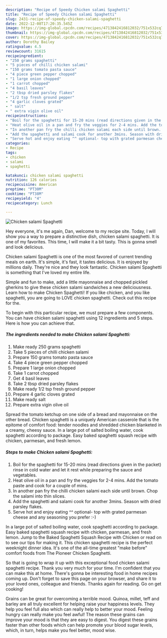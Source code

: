 ```yaml
---
description: "Recipe of Speedy Chicken salami Spaghetti"
title: "Recipe of Speedy Chicken salami Spaghetti"
slug: 2431-recipe-of-speedy-chicken-salami-spaghetti
date: 2022-12-08T17:20:35.545Z
image: https://img-global.cpcdn.com/recipes/4713842416812032/751x532cq70/chicken-salami-spaghetti-recipe-main-photo.jpg
thumbnail: https://img-global.cpcdn.com/recipes/4713842416812032/751x532cq70/chicken-salami-spaghetti-recipe-main-photo.jpg
cover: https://img-global.cpcdn.com/recipes/4713842416812032/751x532cq70/chicken-salami-spaghetti-recipe-main-photo.jpg
author: Dorothy Bailey
ratingvalue: 4.5
reviewcount: 31615
recipeingredient:
- "250 grams spaghetti"
- "5 pieces of chilli chicken salami"
- "150 grams tomato pasta sauce"
- "4 piece green pepper chopped"
- "1 large onion chopped"
- "1 carrot chopped"
- "4 basil leaves"
- "2 tbsp dried parsley flakes"
- "1/2 tsp fresh ground pepper"
- "4 garlic cloves grated"
- " salt"
- " extra vigin olive oil"
recipeinstructions:
- "Boil for the spaghetti for 15-20 mins (read directions given in the packet) rinse in cold water and let it rest while preparing the sauce and vegetables."
- "Heat olive oil in a pan and fry the veggies for 2-4 mins. Add the tomato paste and cook for a couple of mins."
- "In another pan fry the chilli chicken salami each side until brown. Chop the salami into thin slices."
- "Add the spaghetti and salami cook for another 3mins. Season with dried parsley flakes."
- "Serve hot and enjoy eating ^^ optional- top with grated parmesan cheese and any seasoning you prefer :-)"
categories:
- Recipe
tags:
- chicken
- salami
- spaghetti

katakunci: chicken salami spaghetti 
nutrition: 126 calories
recipecuisine: American
preptime: "PT30M"
cooktime: "PT38M"
recipeyield: "4"
recipecategory: Lunch

---
```



![Chicken salami Spaghetti](https://img-global.cpcdn.com/recipes/4713842416812032/751x532cq70/chicken-salami-spaghetti-recipe-main-photo.jpg)

Hey everyone, it's me again, Dan, welcome to my recipe site. Today, I will show you a way to prepare a distinctive dish, chicken salami spaghetti. It is one of my favorites. This time, I will make it a bit tasty. This is gonna smell and look delicious.

Chicken salami Spaghetti is one of the most favored of current trending meals on earth. It's simple, it's fast, it tastes delicious. It is enjoyed by millions daily. They're nice and they look fantastic. Chicken salami Spaghetti is something that I've loved my entire life.

Simple and fun to make, add a little mayonnaise and chopped pickled gherkins to give these chicken salami sandwiches a new deliciousness. Learn how to make Chicken Spaghetti! If you like chicken, and you like spaghetti, you are going to LOVE chicken spaghetti. Check out this recipe for the.


To begin with this particular recipe, we must prepare a few components. You can have chicken salami spaghetti using 12 ingredients and 5 steps. Here is how you can achieve that.

<!--inarticleads1-->

##### The ingredients needed to make Chicken salami Spaghetti:

1. Make ready 250 grams spaghetti
1. Take 5 pieces of chilli chicken salami
1. Prepare 150 grams tomato pasta sauce
1. Take 4 piece green pepper chopped
1. Prepare 1 large onion chopped
1. Take 1 carrot chopped
1. Get 4 basil leaves
1. Take 2 tbsp dried parsley flakes
1. Make ready 1/2 tsp fresh ground pepper
1. Prepare 4 garlic cloves grated
1. Make ready  salt
1. Prepare  extra vigin olive oil


Spread the tomato ketchup on one side of a bread and mayonnaise on the other bread. Chicken spaghetti is a uniquely American casserole that is the epitome of comfort food: tender noodles and shredded chicken blanketed in a creamy, cheesy sauce. In a large pot of salted boiling water, cook spaghetti according to package. Easy baked spaghetti squash recipe with chicken, parmesan, and fresh lemon. 

<!--inarticleads2-->

##### Steps to make Chicken salami Spaghetti:

1. Boil for the spaghetti for 15-20 mins (read directions given in the packet) rinse in cold water and let it rest while preparing the sauce and vegetables.
1. Heat olive oil in a pan and fry the veggies for 2-4 mins. Add the tomato paste and cook for a couple of mins.
1. In another pan fry the chilli chicken salami each side until brown. Chop the salami into thin slices.
1. Add the spaghetti and salami cook for another 3mins. Season with dried parsley flakes.
1. Serve hot and enjoy eating ^^ optional- top with grated parmesan cheese and any seasoning you prefer :-)


In a large pot of salted boiling water, cook spaghetti according to package. Easy baked spaghetti squash recipe with chicken, parmesan, and fresh lemon. Jump to the Baked Spaghetti Squash Recipe with Chicken or read on to see our tips for making it. This chicken spaghetti recipe is the perfect weeknight dinner idea. It&#39;s one of the all-time greatest &#34;make before&#34; comfort foods from The Pioneer Chicken Spaghetti. 

So that is going to wrap it up with this exceptional food chicken salami spaghetti recipe. Thank you very much for your time. I'm confident that you can make this at home. There's gonna be interesting food in home recipes coming up. Don't forget to save this page on your browser, and share it to your loved ones, colleague and friends. Thanks again for reading. Go on get cooking!

Grains can be great for overcoming a terrible mood. Quinoa, millet, teff and barley are all truly excellent for helping raise your happiness levels. They help you feel full also which can really help to better your mood. Feeling hungry can really make you feel awful! The reason these grains can improve your mood is that they are easy to digest. You digest these grains faster than other foods which can help promote your blood sugar levels, which, in turn, helps make you feel better, mood wise.
